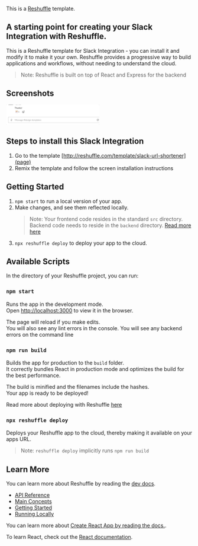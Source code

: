 This is a [Reshuffle](https://reshuffle.com/) template.

## A starting point for creating your Slack Integration with Reshuffle.

This is a Reshuffle template for Slack Integration - you can install it and modify it to make it your own. Reshuffle provides a progressive way to build applications and workflows, without needing to understand the cloud.

> Note: Reshuffle is built on top of React and Express for the backend

## Screenshots

<img src="./src/assets/show.gif" width="50%" height="50%">

## Steps to install this Slack Integration

1. Go to the template [http://reshuffle.com/template/slack-url-shortener](page)
2. Remix the template and follow the screen installation instructions

## Getting Started

1.  `npm start` to run a local version of your app.
2.  Make changes, and see them reflected locally.
    > Note: Your frontend code resides in the standard `src` directory.
            Backend code needs to reside in the `backend` directory. [Read more here](http://dev.reshuffle.com)
3.  `npx reshuffle deploy` to deploy your app to the cloud.

## Available Scripts

In the directory of your Reshuffle project, you can run:

### `npm start`

Runs the app in the development mode.<br>
Open [http://localhost:3000](http://localhost:3000) to view it in the browser.

The page will reload if you make edits.<br>
You will also see any lint errors in the console.
You will see any backend errors on the command line

### `npm run build`

Builds the app for production to the `build` folder.<br>
It correctly bundles React in production mode and optimizes the build for the best performance.

The build is minified and the filenames include the hashes.<br>
Your app is ready to be deployed!

Read more about deploying with Reshuffle [here](https://dev.reshuffle.com/deploying-to-reshuffle)

### `npx reshuffle deploy`

Deploys your Reshuffle app to the cloud, thereby making it available on your apps URL.

> Note: `reshuffle deploy` implicitly runs `npm run build`

## Learn More

You can learn more about Reshuffle by reading the [dev docs](https://dev.reshuffle.com).

- [API Reference](dev-docs.reshuffle.com)
- [Main Concepts](dev.reshuffle.com/hello-reshuffle)
- [Getting Started](dev.reshuffle.com/getting-started)
- [Running Locally](dev.reshuffle.com/running-locally)

You can learn more about [Create React App by reading the docs.](https://facebook.github.io/create-react-app/docs/getting-started).

To learn React, check out the [React documentation](https://reactjs.org/).
